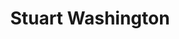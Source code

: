 ---
title: "Stuart Washington"
presenter_id: stuart_washington
permalink: /member_full_presentations/stuart_washington
layout: member_all_presentations
---